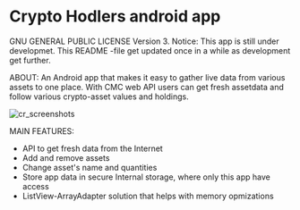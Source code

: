 # Crypto Hodlers android app
GNU GENERAL PUBLIC LICENSE Version 3. Notice: This app is still under developmet. This README -file get updated once in a while as development get further.

ABOUT: 
An Android app that makes it easy to gather live data from various assets to one place. With CMC web API users can get fresh assetdata and follow various crypto-asset values and holdings.

![cr_screenshots](https://user-images.githubusercontent.com/28114032/55292552-fb9ce580-53f4-11e9-89b5-53f5817de0e3.png)


MAIN FEATURES:
- API to get fresh data from the Internet
- Add and remove assets
- Change asset's name and quantities
- Store app data in secure Internal storage, where only this app have access
- ListView-ArrayAdapter solution that helps with memory opmizations
